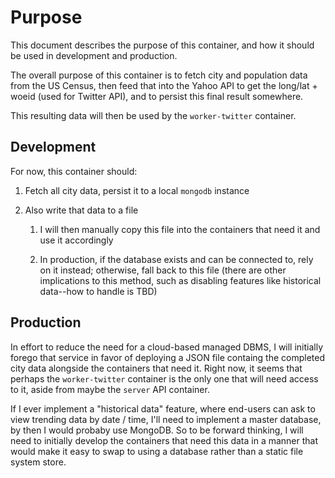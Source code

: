 # Purpose

This document describes the purpose of this container, and how it should be
used in development and production.

The overall purpose of this container is to fetch city and population data from
the US Census, then feed that into the Yahoo API to get the long/lat + woeid
(used for Twitter API), and to persist this final result somewhere.

This resulting data will then be used by the `worker-twitter` container.

## Development

For now, this container should:

1. Fetch all city data, persist it to a local `mongodb` instance

1. Also write that data to a file

    1. I will then manually copy this file into the
    containers that need it and use it accordingly

    1. In production, if the database exists and can be connected to, rely on
    it instead; otherwise, fall back to this file (there are other
    implications to this method, such as disabling features like historical
    data--how to handle is TBD)

## Production

In effort to reduce the need for a cloud-based managed DBMS, I will initially
forego that service in favor of deploying a JSON file containg the completed
city data alongside the containers that need it. Right now,
it seems that perhaps the `worker-twitter` container is the only one that
will need access to it, aside from maybe the `server` API container.

If I ever implement a "historical data" feature, where end-users can ask to view
trending data by date / time, I'll need to implement a master database, by then
I would probaby use MongoDB. So to be forward thinking, I will need to initially
develop the containers that need this data in a manner that would make it easy
to swap to using a database rather than a static file system store.